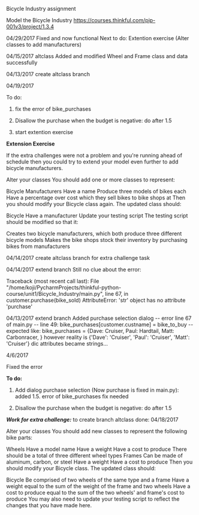 Bicycle Industry assignment

Model the Bicycle Industry
https://courses.thinkful.com/pip-001v3/project/1.3.4

04/29/2017
Fixed and now functional
Next to do: Extention exercise (Alter classes to add manufacturers)

04/15/2017 altclass
Added and modified Wheel and Frame class and data successfully

04/13/2017 create altclass branch

04/19/2017

To do: 
1. fix the error of bike_purchases

2.  Disallow the purchase when the budget is negative: do after 1.5

3. start extention exercise


**Extension Exercise**

If the extra challenges were not a problem and you're running ahead of schedule then you could try to extend your model even further to add bicycle manufacturers.

Alter your classes
You should add one or more classes to represent:

Bicycle Manufacturers
Have a name
Produce three models of bikes each
Have a percentage over cost which they sell bikes to bike shops at
Then you should modify your Bicycle class again. The updated class should:

Bicycle
Have a manufacturer
Update your testing script
The testing script should be modified so that it:

Creates two bicycle manufacturers, which both produce three different bicycle models
Makes the bike shops stock their inventory by purchasing bikes from manufacturers

04/14/2017 create altclass branch for extra challenge task

04/14/2017 extend branch
Still no clue about the error:

Traceback (most recent call last):
  File "/home/koji/PycharmProjects/thinkful-python-course/unit1/Bicycle_Industry/main.py", line 67, in <module>
    customer.purchase(bike_sold)
AttributeError: 'str' object has no attribute 'purchase'

04/13/2017 extend branch
Added purchase selection dialog -- error line 67 of main.py --
line 49: bike_purchases[customer.custname] = bike_to_buy
-- expected like: bike_purchases = {Dave: Cruiser, Paul: Hardtail, Matt: Carbonracer, }
 however reality is {'Dave': 'Cruiser', 'Paul': 'Cruiser', 'Matt': 'Cruiser'} dic attributes became strings...


4/6/2017

Fixed the error

**To do:**

1. Add dialog purchase selection (Now purchase is fixed in main.py): added
1.5. error of bike_purchases fix needed

2.  Disallow the purchase when the budget is negative: do after 1.5

_**Work for extra challenge:**_ to create branch altclass done: 04/18/2017

Alter your classes
You should add new classes to represent the following bike parts:

Wheels
Have a model name
Have a weight
Have a cost to produce
There should be a total of three different wheel types
Frames
Can be made of aluminum, carbon, or steel
Have a weight
Have a cost to produce
Then you should modify your Bicycle class. The updated class should:

Bicycle
Be comprised of two wheels of the same type and a frame
Have a weight equal to the sum of the weight of the frame and two wheels
Have a cost to produce equal to the sum of the two wheels' and frame's cost to produce
You may also need to update your testing script to reflect the changes that you have made here.

